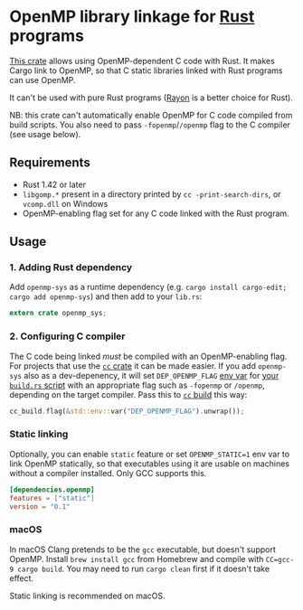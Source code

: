 # OpenMP library linkage for [Rust](https://www.rust-lang.org) programs

[This crate](https://crates.rs/crates/openmp-sys) allows using OpenMP-dependent C code with Rust. It makes Cargo link to OpenMP, so that C static libraries linked with Rust programs can use OpenMP.

It can't be used with pure Rust programs ([Rayon](https://lib.rs/crates/rayon) is a better choice for Rust).

NB: this crate can't automatically enable OpenMP for C code compiled from build scripts. You also need to pass `-fopenmp`/`/openmp` flag to the C compiler (see usage below).

## Requirements

 * Rust 1.42 or later
 * `libgomp.*` present in a directory printed by `cc -print-search-dirs`, or `vcomp.dll` on Windows
 * OpenMP-enabling flag set for any C code linked with the Rust program.

## Usage

### 1. Adding Rust dependency

Add `openmp-sys` as a runtime dependency (e.g. `cargo install cargo-edit; cargo add openmp-sys`) and then add to your `lib.rs`:

```rust
extern crate openmp_sys;
```

### 2. Configuring C compiler

The C code being linked *must* be compiled with an OpenMP-enabling flag. For projects that use the [`cc` crate](https://lib.rs/cc) it can be made easier. If you add `openmp-sys` also as a dev-depenency, it will set `DEP_OPENMP_FLAG` [env var](https://doc.rust-lang.org/cargo/reference/environment-variables.html#environment-variables-cargo-sets-for-build-scripts) for [your `build.rs` script](https://doc.rust-lang.org/cargo/reference/build-scripts.html) with an appropriate flag such as `-fopenmp` or `/openmp`, depending on the target compiler. Pass this to [`cc` build](https://docs.rs/cc) this way:

```rust
cc_build.flag(&std::env::var("DEP_OPENMP_FLAG").unwrap());
```

### Static linking

Optionally, you can enable `static` feature or set `OPENMP_STATIC=1` env var to link OpenMP statically, so that executables using it are usable on machines without a compiler installed. Only GCC supports this.

```toml
[dependencies.openmp]
features = ["static"]
version = "0.1"
```

### macOS

In macOS Clang pretends to be the `gcc` executable, but doesn't support OpenMP. Install `brew install gcc` from Homebrew and compile with `CC=gcc-9 cargo build`. You may need to run `cargo clean` first if it doesn't take effect.

Static linking is recommended on macOS.
